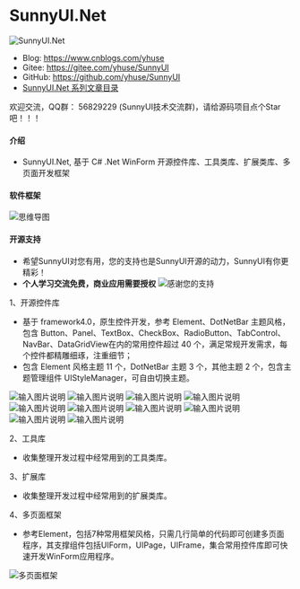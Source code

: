 # SunnyUI.Net
![SunnyUI.Net](https://images.gitee.com/uploads/images/2020/0518/223316_45bda072_416720.png)

- Blog:   https://www.cnblogs.com/yhuse
- Gitee:  https://gitee.com/yhuse/SunnyUI
- GitHub: https://github.com/yhuse/SunnyUI
- [SunnyUI.Net 系列文章目录](https://www.cnblogs.com/yhuse/p/12920272.html) 

欢迎交流，QQ群： 56829229  (SunnyUI技术交流群)，请给源码项目点个Star吧！！！

#### 介绍
  - SunnyUI.Net, 基于 C# .Net WinForm 开源控件库、工具类库、扩展类库、多页面开发框架

#### 软件框架
![思维导图](https://images.gitee.com/uploads/images/2020/0518/223455_88a12732_416720.png)

#### 开源支持
  - 希望SunnyUI对您有用，您的支持也是SunnyUI开源的动力，SunnyUI有你更精彩！
  - **个人学习交流免费，商业应用需要授权**
![感谢您的支持](https://images.gitee.com/uploads/images/2020/0524/233620_6685fbbf_416720.png)

1、开源控件库

  - 基于 framework4.0，原生控件开发，参考 Element、DotNetBar 主题风格，包含 Button、Panel、TextBox、CheckBox、RadioButton、TabControl、NavBar、DataGridView在内的常用控件超过 40 个，满足常规开发需求，每个控件都精雕细琢，注重细节；
  - 包含 Element 风格主题 11 个，DotNetBar 主题 3 个，其他主题 2 个，包含主题管理组件 UIStyleManager，可自由切换主题。

![输入图片说明](https://images.gitee.com/uploads/images/2020/0518/224339_7cf2caf3_416720.png)
![输入图片说明](https://images.gitee.com/uploads/images/2020/0518/224356_b9127fed_416720.png)
![输入图片说明](https://images.gitee.com/uploads/images/2020/0518/224403_e925a674_416720.png)
![输入图片说明](https://images.gitee.com/uploads/images/2020/0518/224411_df011de9_416720.png)
![输入图片说明](https://images.gitee.com/uploads/images/2020/0518/224421_deca8b8a_416720.png)
![输入图片说明](https://images.gitee.com/uploads/images/2020/0518/224430_8e28b972_416720.png)
![输入图片说明](https://images.gitee.com/uploads/images/2020/0518/224447_5bb8b095_416720.png)
![输入图片说明](https://images.gitee.com/uploads/images/2020/0518/224455_9f05ef13_416720.png)
![输入图片说明](https://images.gitee.com/uploads/images/2020/0518/224502_07596d21_416720.png)
![输入图片说明](https://images.gitee.com/uploads/images/2020/0518/224511_2cddb447_416720.png)

2、工具库

  - 收集整理开发过程中经常用到的工具类库。

3、扩展库

  - 收集整理开发过程中经常用到的扩展类库。

4、多页面框架

  - 参考Element，包括7种常用框架风格，只需几行简单的代码即可创建多页面程序，其支撑组件包括UIForm，UIPage，UIFrame，集合常用控件库即可快速开发WinForm应用程序。

![多页面框架](https://images.gitee.com/uploads/images/2020/0518/224650_6b8984f2_416720.png)
    
    

